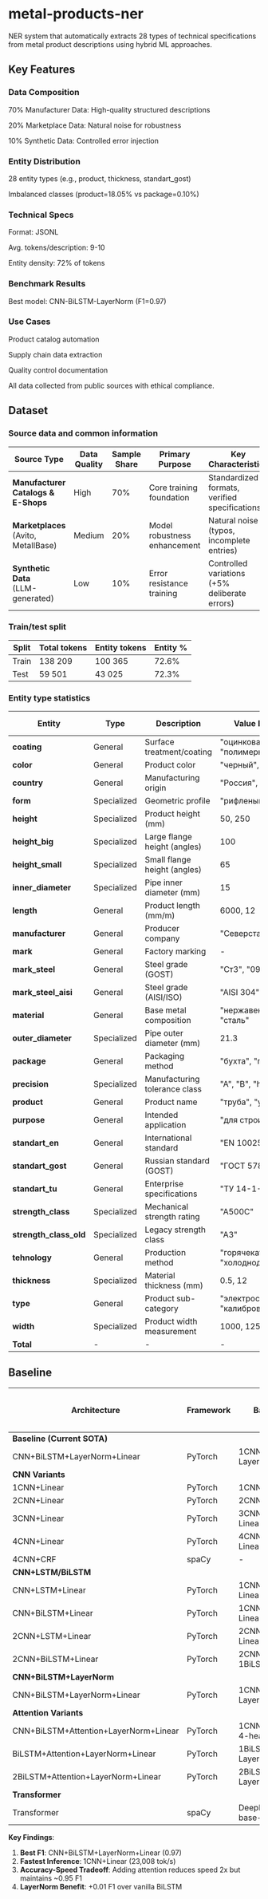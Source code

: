 # metal-products-ner

NER system that automatically extracts 28 types of technical specifications from metal product descriptions using hybrid ML approaches.

## Key Features

### Data Composition

70% Manufacturer Data: High-quality structured descriptions

20% Marketplace Data: Natural noise for robustness

10% Synthetic Data: Controlled error injection

### Entity Distribution

28 entity types (e.g., product, thickness, standart_gost)

Imbalanced classes (product=18.05% vs package=0.10%)

### Technical Specs

Format: JSONL

Avg. tokens/description: 9-10

Entity density: 72% of tokens

### Benchmark Results

Best model: CNN-BiLSTM-LayerNorm (F1=0.97)

### Use Cases

Product catalog automation

Supply chain data extraction

Quality control documentation

All data collected from public sources with ethical compliance.

## Dataset

### Source data and common information

| Source Type                     | Data Quality | Sample Share | Primary Purpose                 | Key Characteristics                          |
|---------------------------------|--------------|--------------|----------------------------------|---------------------------------------------|
| **Manufacturer Catalogs & E-Shops** | High        | 70%          | Core training foundation         | Standardized formats, verified specifications |
| **Marketplaces**<br>(Avito, MetallBase) | Medium    | 20%          | Model robustness enhancement    | Natural noise (typos, incomplete entries)    |
| **Synthetic Data**<br>(LLM-generated) | Low       | 10%          | Error resistance training       | Controlled variations (+5% deliberate errors) |

### Train/test split

| Split	|Total tokens |	Entity tokens	| Entity %	|
|------|--------------|---------|----|
|Train	| 138 209	| 100 365	| 72.6% |
|Test	| 59 501 |	43 025	| 72.3%	|

### Entity type statistics

| Entity               | Type        | Description                              | Value Examples (RUS)          | Count  | % of Total |
|----------------------|-------------|------------------------------------------|-------------------------------|--------|------------|
| **coating**         | General     | Surface treatment/coating               | "оцинкованное", "полимерное"  | 654    | 0.79%      |
| **color**           | General     | Product color                           | "черный", "RAL 9005"          | 324    | 0.39%      |
| **country**         | General     | Manufacturing origin                    | "Россия", "Китай"             | 95     | 0.12%      |
| **form**            | Specialized | Geometric profile                       | "рифленый", "гладкий"         | 676    | 0.82%      |
| **height**          | Specialized | Product height (mm)                     | 50, 250                       | 1,899  | 2.30%      |
| **height_big**      | Specialized | Large flange height (angles)            | 100                           | 583    | 0.71%      |
| **height_small**    | Specialized | Small flange height (angles)            | 65                            | 43     | 0.05%      |
| **inner_diameter**  | Specialized | Pipe inner diameter (mm)                | 15                            | 4,906  | 5.94%      |
| **length**          | General     | Product length (mm/m)                   | 6000, 12                      | 4,082  | 4.94%      |
| **manufacturer**    | General     | Producer company                        | "Северсталь", "NLMK"          | 506    | 0.61%      |
| **mark**            | General     | Factory marking                         | -                             | 1,548  | 1.87%      |
| **mark_steel**      | General     | Steel grade (GOST)                      | "Ст3", "09Г2С"                | 9,190  | 11.13%     |
| **mark_steel_aisi** | General     | Steel grade (AISI/ISO)                  | "AISI 304", "S355JR"          | 1,800  | 2.18%      |
| **material**        | General     | Base metal composition                  | "нержавеющая сталь", "сталь"  | 6,501  | 7.87%      |
| **outer_diameter**  | Specialized | Pipe outer diameter (mm)                | 21.3                          | 2,088  | 2.53%      |
| **package**         | General     | Packaging method                        | "бухта", "паллет"             | 82     | 0.10%      |
| **precision**       | Specialized | Manufacturing tolerance class           | "A", "B", "h11", "±0.5mm"     | 140    | 0.17%      |
| **product**         | General     | Product name                            | "труба", "уголок"             | 14,904 | 18.05%     |
| **purpose**         | General     | Intended application                    | "для строительства"           | 115    | 0.14%      |
| **standart_en**     | General     | International standard                  | "EN 10025", "ASTM A53"        | 967    | 1.17%      |
| **standart_gost**   | General     | Russian standard (GOST)                 | "ГОСТ 5781-82"                | 5,372  | 6.51%      |
| **standart_tu**     | General     | Enterprise specifications               | "ТУ 14-1-5523-2006"           | 276    | 0.33%      |
| **strength_class**  | Specialized | Mechanical strength rating              | "А500С"                       | 369    | 0.45%      |
| **strength_class_old** | Specialized | Legacy strength class                | "А3"                          | 231    | 0.28%      |
| **tehnology**       | General     | Production method                       | "горячекатаный", "холоднодеформированный" | 3,617 | 4.38% |
| **thickness**       | Specialized | Material thickness (mm)                 | 0.5, 12                       | 9,198  | 11.14%     |
| **type**            | General     | Product sub-category                    | "электросварная", "калиброванный" | 6,265 | 7.59% |
| **width**           | Specialized | Product width measurement               | 1000, 1250                    | 6,143  | 7.44%      |
| **Total**           | -           | -                                       | -                             | 82,574 | 100%       |

## Baseline

| Architecture                          | Framework | Backbone Config                          | Precision | Recall | F1   | Train Time (CPU, s) | Inference Speed (tok/s) |
|---------------------------------------|-----------|------------------------------------------|-----------|--------|------|---------------------|-------------------------|
| **Baseline (Current SOTA)**           |           |                                          |           |        |      |                     |                         |
| CNN+BiLSTM+LayerNorm+Linear           | PyTorch   | 1CNN(k=3), 1BiLSTM, LayerNorm, Linear    | 0.98      | 0.95   | 0.97 | 429                 | 13,361                  |
| **CNN Variants**                      |           |                                          |           |        |      |                     |                         |
| 1CNN+Linear                           | PyTorch   | 1CNN(k=3), Linear                        | 0.91      | 0.85   | 0.87 | 62                  | 23,008                  |
| 2CNN+Linear                           | PyTorch   | 2CNN(k=3,k=5), Linear                    | 0.97      | 0.93   | 0.95 | 133                 | 19,827                  |
| 3CNN+Linear                           | PyTorch   | 3CNN(k=3,k=5,k=7), Linear                | 0.97      | 0.94   | 0.95 | 208                 | 16,548                  |
| 4CNN+Linear                           | PyTorch   | 4CNN(k=3,k=5,k=5,k=7), Linear            | 0.95      | 0.93   | 0.94 | 239                 | 15,257                  |
| 4CNN+CRF                              | spaCy     | -                                        | 0.97      | 0.93   | 0.95 | 1,800               | 10,405                  |
| **CNN+LSTM/BiLSTM**                   |           |                                          |           |        |      |                     |                         |
| CNN+LSTM+Linear                       | PyTorch   | 1CNN(k=3), 1LSTM, Linear                 | 0.98      | 0.94   | 0.96 | 187                 | 17,279                  |
| CNN+BiLSTM+Linear                     | PyTorch   | 1CNN(k=3), 1BiLSTM, Linear               | 0.97      | 0.95   | 0.96 | 239                 | 13,529                  |
| 2CNN+LSTM+Linear                      | PyTorch   | 2CNN(k=3,k=5), 1LSTM, Linear             | 0.97      | 0.94   | 0.95 | 362                 | 11,597                  |
| 2CNN+BiLSTM+Linear                    | PyTorch   | 2CNN(k=3,k=5), 1BiLSTM, Linear           | 0.96      | 0.94   | 0.95 | 475                 | 11,263                  |
| **CNN+BiLSTM+LayerNorm**              |           |                                          |           |        |      |                     |                         |
| CNN+BiLSTM+LayerNorm+Linear           | PyTorch   | 1CNN(k=3), 1BiLSTM, LayerNorm, Linear    | 0.98      | 0.95   | 0.97 | 429                 | 13,361                  |
| **Attention Variants**                |           |                                          |           |        |      |                     |                         |
| CNN+BiLSTM+Attention+LayerNorm+Linear | PyTorch   | 1CNN(k=3), 1BiLSTM, 4-head Attn, LayerNorm | 0.97    | 0.94   | 0.95 | 588                 | 9,353                   |
| BiLSTM+Attention+LayerNorm+Linear     | PyTorch   | 1BiLSTM, 4-head Attn, LayerNorm          | 0.97      | 0.95   | 0.96 | 727                 | 11,852                  |
| 2BiLSTM+Attention+LayerNorm+Linear    | PyTorch   | 2BiLSTM, 4-head Attn, LayerNorm          | 0.98      | 0.95   | 0.96 | 1,005               | 7,206                   |
| **Transformer**                       |           |                                          |           |        |      |                     |                         |
| Transformer                           | spaCy     | DeepPavlov/rubert-base-cased             | -         | -      | -    | -                   | -                       |

**Key Findings**:
1. **Best F1**: CNN+BiLSTM+LayerNorm+Linear (0.97)
2. **Fastest Inference**: 1CNN+Linear (23,008 tok/s)
3. **Accuracy-Speed Tradeoff**: Adding attention reduces speed 2x but maintains ~0.95 F1
4. **LayerNorm Benefit**: +0.01 F1 over vanilla BiLSTM


